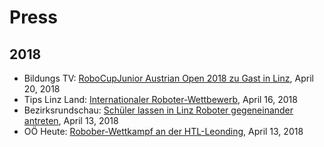 # Press

## 2018
- Bildungs TV: [RoboCupJunior Austrian Open 2018 zu Gast in Linz](https://www.youtube.com/watch?v=Y0yOACwzvC0), April 20, 2018
- Tips Linz Land: [Internationaler Roboter-Wettbewerb](Media/2018/Tipps.png), April 16, 2018
- Bezirksrundschau: [Schüler lassen in Linz Roboter gegeneinander antreten](https://www1.meinbezirk.at/linz/c-lokales/schueler-lassen-in-linz-roboter-gegeneinander-antreten_a2501149), April 13, 2018
- OÖ Heute: [Robober-Wettkampf an der HTL-Leonding](Media/2018/OoeHeute_2018-04-13.mp4), April 13, 2018
